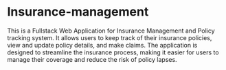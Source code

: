 # Insurance-management

This is a Fullstack Web Application for Insurance Management and Policy tracking system. It allows
users to keep track of their insurance policies, view and update policy details, and make claims. The
application is designed to streamline the insurance process, making it easier for users to manage their
coverage and reduce the risk of policy lapses.
